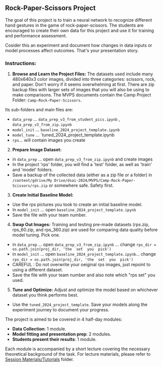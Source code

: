## Rock-Paper-Scissors Project

The goal of this project is to train a neural network to recognize different hand gestures in the game of rock-paper-scissors. The students are encouraged to create their own data for this project and use it for training and performance assessment.

Cosider this  an experiment   and  document how changes in data inputs or model processes affect outcomes. That's your presentation story.

### Instructions:

1. **Browse and Learn the Project Files:**
The datasets  used include many 480x640x3 color images, divided into three categories: scissors, rock, and paper. Don't worry if it seems overwhelming at first. There are zip backup files with larger sets of images that you will also be using to make comparisons. The MVPS documents contain the Camp Project Folder: `Camp-Rock-Paper-Scissors`. 

Its sub-folders and main files are:
  - `data_prep` ... `data_prep_v3_from_student_pics.ipynb`  , `data_prep_v3_from_zip.ipynb`  
  - `model_init` ... `baseline_2024_project_template.ipynb`
  - `model_tune` ... `tuned_2024_project_template.ipynb
  - `rps`... will contain images you create

2. **Prepare Image Dataset:**
  - in `data_prep` ... open `data_prep_v3_from_zip.ipynb` and create images
  - In the project 'rps' folder, you will find a 'test' folder, as well as 'train' and 'model' folders. 
  - Save a backup of the collected data (either as a zip file or a folder) in `/content/gdrive/My Drive/dsai-2024/MVPS/Camp-Rock-Paper-Scissors/rps.zip`  or somewhere safe. Safety first.

3. **Create Initial Baseline Model:**
  - Use the rps pictures you took to create an initial baseline model.     
  - In `model_init` ... open `baseline_2024_project_template.ipynb`
  - Save the file with your team number.

4. **Swap Out Images:**
Training and testing pre-made datasets (rps.zip, rps_60.zip, and rps_360.zip) are used for comparing data quality before model tuning. Pick one.
    
  - in `data_prep` ... open `data_prep_v3_from_zip.ipynb` ... change `rps_dir = os.path.join(proj_dir, 'the  set  you  pick')`
  - in `model_init` ... open `baseline_2024_project_template.ipynb`... change `rps_dir = os.path.join(proj_dir, 'the  set  you  pick')`
  - CAREFUL :  Do not overwrite  your oeiginal rps images, just repoint to using a different dataset.
  - Save the file with your team number and also note which "rps set" you used.


5. **Tune and Optimize:**
Adjust and optimize the model based on whichever dataset you think performs best. 
  - Use the `tuned_2024_project_template`. Save your models along the experiment journey  to document your progress.

The project is aimed to be covered in 4 half-day modules:
- **Data Collection**: 1 module.
- **Model fitting and presentation prep**: 2 modules.
- **Students present their results**: 1 module.

Each module is accompanied by a short lecture covering the necessary theoretical background of the task. For lecture materials, please refer to [Session Materials/Tutorials](https://github.com/RudyMartin/dsai-2024/tree/main/MVPS/Session-Materials/Tutorials) folder.

